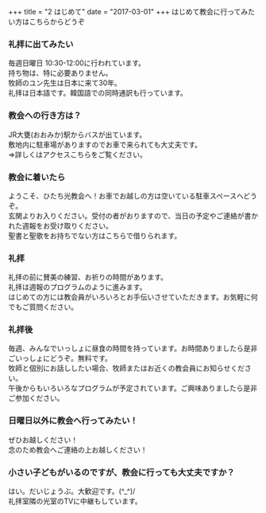 ﻿+++
title = "2 はじめて"
date = "2017-03-01"
+++
はじめて教会に行ってみたい方はこちらからどうぞ                                  

### 礼拝に出てみたい

毎週日曜日 10:30-12:00に行われています。  
持ち物は、特に必要ありません。  
牧師のユン先生は日本に来て30年。  
礼拝は日本語です。韓国語での同時通訳も行っています。  

### 教会への行き方は？

JR大甕(おおみか)駅からバスが出ています。  
敷地内に駐車場がありますのでお車で来られても大丈夫です。  
⇒詳しくはアクセスこちらをご覧ください。  

### 教会に着いたら

ようこそ、ひたち光教会へ！お車でお越しの方は空いている駐車スペースへどうぞ。  
玄関よりお入りください。受付の者がおりますので、当日の予定やご連絡が書かれた週報をお受け取りください。  
聖書と聖歌をお持ちでない方はこちらで借りられます。

### 礼拝

礼拝の前に賛美の練習、お祈りの時間があります。  
礼拝は週報のプログラムのように進みます。  
はじめての方には教会員がいろいろとお手伝いさせていただきます。お気軽に何でもご質問ください。  

### 礼拝後

毎週、みんなでいっしょに昼食の時間を持っています。お時間ありましたら是非ごいっしょにどうぞ。無料です。  
牧師と個別にお話ししたい場合、牧師またはお近くの教会員にお知らせください。  
午後からもいろいろなプログラムが予定されています。ご興味ありましたら是非ご参加ください。  

### 日曜日以外に教会へ行ってみたい！

ぜひお越しください！  
念のため教会へご連絡の上お越しください！

### 小さい子どもがいるのですが、教会に行っても大丈夫ですか？

はい。だいじょうぶ。大歓迎です。(^_^)/  
礼拝室隣の光室のTVに中継もしています。
